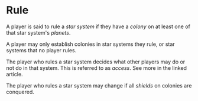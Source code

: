 # Rule

A player is said to rule a *star system* if they have a *colony* on at least one of that star system's *planets*.

A player may only establish colonies in star systems they rule, or star systems that no player rules.

The player who rules a star system decides what other players may do or not do in that system. This is referred to as *access*. See more in the linked article.

The player who rules a star system may change if all *shields* on colonies are conquered. 